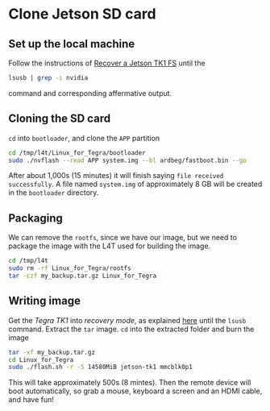 # Clone Jetson SD card

## Set up the local machine

Follow the instructions of [Recover a Jetson TK1 FS](Recover-filesystem-on-Jeson-TK1.md) until the

```bash
lsusb | grep -i nvidia
```

command and corresponding affermative output.

## Cloning the SD card

`cd` into `bootloader`, and clone the `APP` partition

```bash
cd /tmp/l4t/Linux_for_Tegra/bootloader
sudo ./nvflash --read APP system.img --bl ardbeg/fastboot.bin --go
```

After about 1,000s (15 minutes) it will finish saying `file received successfully`.
A file named `system.img` of approximately 8 GB will be created in the `bootloader` directory.

## Packaging

We can remove the `rootfs`, since we have our image, but we need to package the image with the L4T used for building the image.

```bash
cd /tmp/l4t
sudo rm -rf Linux_for_Tegra/rootfs
tar -czf my_backup.tar.gz Linux_for_Tegra
```

## Writing image

Get the *Tegra TK1* into *recovery mode*, as explained [here](Recover-filesystem-on-Jeson-TK1.md#recover-tk1-drivers-and-filesystem) until the `lsusb` command.
Extract the `tar` image. `cd` into the extracted folder and burn the image

```bash
tar -xf my_backup.tar.gz
cd Linux_for_Tegra
sudo ./flash.sh -r -S 14580MiB jetson-tk1 mmcblk0p1
```

This will take approximately 500s (8 mintes). Then the remote device will boot automatically, so grab a mouse, keyboard a screen and an HDMI cable, and have fun!
